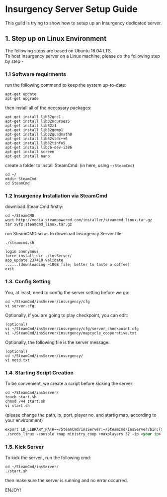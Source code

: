 # Insurgency Server Setup Guide
This guild is trying to show how to setup up an Insurgency dedicated server.

## 1. Step up on Linux Environment
The following steps are based on Ubuntu 18.04 LTS. <br/>
To host Insurgency server on a Linux machine, please do the following step by step -

### 1.1 Software requirments
run the following commend to keep the system up-to-date:

``` shell
apt-get update
apt-get upgrade
```

then install all of the necessary packages:

``` shell
apt-get install lib32gcc1 
apt-get install lib32ncurses5
apt-get install lib32z1 
apt-get install lib32gomp1
apt-get install lib32quadmath0 
apt-get install lib32stdc++6 
apt-get install lib32tinfo5
apt-get install libc6-dev-i386 
apt-get install screen
apt-get install nano
```

create a folder to install SteamCmd:
(in here, using `~/SteamCmd`)

``` shell
cd ~/
mkdir SteamCmd
cd SteamCmd
```

### 1.2 Insurgency Installation via SteamCmd
download SteamCmd firstly:

``` shell
cd ~/SteamCMD
wget http://media.steampowered.com/installer/steamcmd_linux.tar.gz 
tar xvfz steamcmd_linux.tar.gz
```

run SteamCMD so as to download Insurgency Server file:

``` shell
./steamcmd.sh
```
``` shell
login anonymous
force_install_dir ./insServer/ 
app_update 237410 validate
......(downloading ~10GB file; better to taste a coffee)
exit
```

### 1.3. Config Setting
You, at least, need to config the server setting before we go:
``` shell
cd ~/SteamCmd/insServer/insurgency/cfg
vi server.cfg
```

Optionally, if you are going to play checkpoint, you can edit:
``` shell
(optional)
vi ~/SteamCmd/insServer/insurgency/cfg/server_checkpoint.cfg
vi ~/SteamCmd/insServer/insurgency/mapcycle_cooperative.txt
```
Optionally, the following file is the server message:
``` shell
(optional)
cd ~/SteamCmd/insServer/insurgency/
vi motd.txt
```

### 1.4. Starting Script Creation
To be convenient, we create a script before kicking the server:
``` shell
cd ~/SteamCmd/insServer/ 
touch start.sh
chmod 744 start.sh
vi start.sh
```
(please change the path, ip, port, player no. and startig map,  according to your environment)
```xml
export LD_LIBRARY_PATH=~/SteamCmd/insServer:~/SteamCmd/insServer/bin:{$LD_LIBRARY_PATH}
./srcds_linux -console +map ministry_coop +maxplayers 32 -ip <your ip> -port <your port, for example 27015>
```
### 1.5. Kick Server
To kick the server., run the following cmd:
``` shell
cd ~/SteamCmd/insServer/ 
./start.sh
```
then make sure the server is running and no error occurred.

ENJOY!

